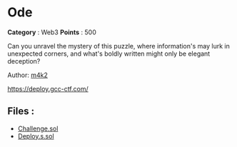 # Ode

**Category** : Web3
**Points** : 500

Can you unravel the mystery of this puzzle, where information's may lurk in unexpected corners, and what's boldly written might only be elegant deception?

Author: [m4k2](https://twitter.com/0x_m4k2)

https://deploy.gcc-ctf.com/

## Files : 
 - [Challenge.sol](./Challenge.sol)
 - [Deploy.s.sol](./Deploy.s.sol)


